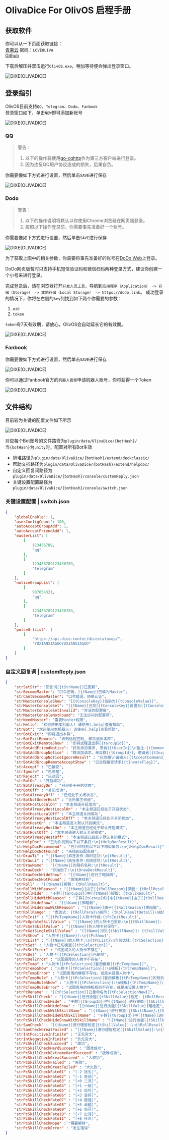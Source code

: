 # OlivaDice For OlivOS 启程手册

## 获取软件
你可以从一下页面获取链接：  
[青果云](http://pan.benzencloudhk.xyz/s/ex9uwmsh)   密码：`LOVEOLIVA`  
[Github](https://github.com/OlivOS-Team/OlivaDiceCore/releases)  

下载后解压并双击运行`OlivOS.exe`，稍加等待便会弹出登录窗口。  

![DIXE(OLIVADICE)](_static/OlivOS_Login_001.png)

## 登录指引
OlivOS目前支持`QQ`、`Telegram`、`Dodo`、`Fanbook`  
登录窗口如下，单击`NEW`即可添加新账号  

![DIXE(OLIVADICE)](_static/OlivOS_Login_002.png)

### QQ
> 警告：
> 
> 1. 以下的操作将使用[go-cqhttp](https://github.com/Mrs4s/go-cqhttp)作为第三方客户端进行登录。
> 2. 因为违反QQ用户协议造成的损失，后果自负。

你需要像如下方式进行设置，然后单击`SAVE`进行保存  

![DIXE(OLIVADICE)](_static/OlivOS_Login_003.png)

### Dodo
> 警告：
> 
> 1. 以下的操作说明将默认以你使用Chrome浏览器在网页端登录。
> 2. 按照以下操作登录前，你需要事先准备好一个账号。

你需要像如下方式进行设置，然后单击`SAVE`进行保存  

![DIXE(OLIVADICE)](_static/OlivOS_Login_004.png)

为了获取上图中的相关参数，你需要将事先准备好的账号在[DoDo Web](https://dodo.link)上登录。

DoDo网页版暂时只支持手机短信验证码和微信扫码两种登录方式，建议你创建一个小号来进行登录。

完成登录后，请在浏览器打开`开发人员工具`，导航到`应用程序（Application） -> 存储（Storage） -> 本地存储（Local Storage） -> https://dodo.link`。
成功登录的情况下，你将在右侧的`key`列找到如下两个你需要的参数：

1. `uid`
2. `token`

`token`有7天有效期，请放心，OlivOS会自动延长它的有效期。

![DIXE(OLIVADICE)](_static/OlivOS_Login_006.png)

### Fanbook

你需要像如下方式进行设置，然后单击`SAVE`进行保存  

![DIXE(OLIVADICE)](_static/OlivOS_Login_005.png)

你可以通过Fanbook官方的`机器人管家`申请机器人账号，你将获得一个Token

![DIXE(OLIVADICE)](_static/OlivOS_Login_007.png)

## 文件结构
目前较为关键的配置文件如下所示

![DIXE(OLIVADICE)](_static/OlivOS_Login_008.png)

对应每个Bot账号的文件路径为`plugin/data/OlivaDice/{botHash}/`  
当`{botHash}`为`unity`时，配置对所有Bot生效  

 - 牌堆路径为`plugin/data/OlivaDice/{botHash}/extend/deckclassic/`
 - 帮助文档路径为`plugin/data/OlivaDice/{botHash}/extend/helpdoc/`
 - 自定义回复词路径为`plugin/data/OlivaDice/{botHash}/console/customReply.json`
 - 关键设置配置路径为`plugin/data/OlivaDice/{botHash}/console/switch.json`

### 关键设置配置 | switch.json
```json
{
    "globalEnable": 1,
    "userConfigCount": 100,
    "autoAcceptGroupAdd": 1,
    "autoAcceptFriendAdd": 1,
    "masterList": [
        [
            123456789,
            "qq"
        ],
        [
            123456789123456789,
            "telegram"
        ]
    ],
    "noticeGroupList": [
        [
            987654321,
            "qq"
        ],
        [
            123456789123456789,
            "telegram"
        ]
    ],
    "pulseUrlList": [
        [
            "https://api.dice.center/dicestatusup/",
            "YUXIANXIAGUOYUXIANXIAGUO"
        ]
    ]
}
```

### 自定义回复词 | customReply.json
```json
{
    "strSetStr": "回复词[{tStrName}]已更新",
    "strBecomeMaster": "口令正确，[{tName}]已成为Master",
    "strCantBecomeMaster": "口令错误，拒绝认证",
    "strMasterConsoleShow": "[{tConsoleKey}]当前为[{tConsoleValue}]",
    "strMasterConsoleSet": "[{tName}]已将[{tConsoleKey}]设置为[{tConsoleValue}]",
    "strMasterConsoleSetInvalid": "非法的配置值",
    "strMasterConsoleNotFound": "无法访问的配置项",
    "strNeedMaster": "需要Master权限",
    "strHello": "欢迎使用本机器人! 请使用[.help]查看帮助",
    "strBot": "欢迎使用本机器人! 请使用[.help]查看帮助",
    "strBotExit": "即将退出本群",
    "strBotExitRemote": "收到远程控制, 即将退出本群",
    "strBotExitRemoteShow" : "即将远程退出群[{tGroupId}]",
    "strBotAddFriendNotice": "好友添加请求, 来自[{tUserId}]\n备注:{tComment}\n{tResult}",
    "strBotAddGroupNotice" : "群添加请求，来自群[{tGroupId}], 邀请者[{tInvaterId}]\n{tResult}",
    "strBotAddGroupNoticeIgnoreResult" : "已忽略\n请输入[{tAcceptCommand}]以远程接受请求",
    "strBotAddGroupRemoteAcceptShow" : "已远程接受请求[{tInvateFlag}]",
    "strAccept" : "已接受",
    "strIgnore" : "已忽略",
    "strReject" : "已驳回",
    "strBotOn" : "开启成功",
    "strBotAlreadyOn" : "已经处于开启状态",
    "strBotOff" : "关闭成功",
    "strBotAlreadyOff" : "已经处于关闭状态",
    "strBotNotUnderHost" : "无所属主频道",
    "strBotHostLocalOn" : "本主频道开启成功",
    "strBotAlreadyHostLocalOn" : "本主频道已经处于开启状态",
    "strBotHostLocalOff" : "本主频道关闭成功",
    "strBotAlreadyHostLocalOff" : "本主频道已经处于关闭状态",
    "strBotHostOn" : "本主频道进入默认开启模式",
    "strBotAlreadyHostOn" : "本主频道已经处于默认开启模式",
    "strBotHostOff" : "本主频道进入默认关闭模式",
    "strBotAlreadyHostOff" : "本主频道已经处于默认关闭模式",
    "strHelpDoc" : "已为你找到以下以下条目:\n{tHelpDocResult}",
    "strHelpDocRecommend" : "已为你找到以下以下相似条目:\n{tHelpDocResult}",
    "strHelpDocNotFound" : "未找到匹配条目",
    "strDrawTi" : "[{tName}]疯狂发作-临时症状:\n{tResult}",
    "strDrawLi" : "[{tName}]疯狂发作-总结症状:\n{tResult}",
    "strDrawName" : "[{tName}]的随机名称:\n{tResult}",
    "strDrawDeck" : "你抽到了:\n{tDrawDeckResult}",
    "strDrawDeckHideShow" : "[{tName}]进行了暗抽牌",
    "strDrawDeckNotFound" : "牌堆未找到",
    "strRoll" : "[{tName}]掷骰: {tRollResult}",
    "strRollWithReason" : "[{tName}]由于[{tRollReason}]掷骰: {tRollResult}",
    "strRollHide" : "于群[{tGroupId}]中[{tName}]掷骰: {tRollResult}",
    "strRollHideWithReason" : "于群[{tGroupId}]中[{tName}]由于[{tRollReason}]掷骰: {tRollResult}",
    "strRollHideShow" : "[{tName}]掷暗骰",
    "strRollHideShowWithReason" : "[{tName}]由于[{tRollReason}]掷暗骰",
    "strRollRange" : "表达式: {tRollPara}\n细节: {tRollResultDetail}\n结果: {tRollResultInt}\n范围: {tRollResultIntRange}",
    "strPcInit" : "[{tPcTempName}]人物卡作成:{tPcInitResult}",
    "strPcUpdateSkillValue" : "[{tName}]的人物卡已更新:\n[{tSkillName}]: {tSkillUpdate}",
    "strPcSetSkillValue" : "[{tName}]的人物卡已保存",
    "strPcGetSingleSkillValue" : "[{tName}]的[{tSkillName}]: {tSkillValue}",
    "strPcShow" : "人物卡[{tName}]:\n{tPcShow}",
    "strPcList" : "[{tName}]的人物卡:\n{tPcList}\n当前选择:{tPcSelection}",
    "strPcSet" : "人物卡已切换至[{tPcSelection}]",
    "strPcSetError" : "试图切入的人物卡不存在",
    "strPcDel" : "人物卡[{tPcSelection}]已删除",
    "strPcDelError" : "试图删除的人物卡不存在",
    "strPcTemp" : "人物卡[{tPcSelection}]套用模板[{tPcTempName}]",
    "strPcTempShow" : "人物卡[{tPcSelection}]:\n模板[{tPcTempName}]",
    "strPcTempError" : "试图套用的模板不存在，或是未设置人物卡",
    "strPcTempRule" : "人物卡[{tPcSelection}]套用模板[{tPcTempName}]的规则[{tPcTempRuleName}]",
    "strPcTempRuleShow" : "人物卡[{tPcSelection}]:\n模板[{tPcTempName}]\n规则[{tPcTempRuleName}]",
    "strPcTempRuleError" : "试图套用的模板规则不存在，或是未设置人物卡",
    "strPcRename" : "[{tPcSelection}]已重命名为[{tPcSelectionNew}]",
    "strPcSkillCheck" : "[{tName}]进行技能[{tSkillValue}]检定: {tRollResult} {tSkillCheckReasult}",
    "strPcSkillCheckHide" : "于群[{tGroupId}]中[{tName}]进行技能[{tSkillValue}]检定: {tRollResult} {tSkillCheckReasult}",
    "strPcSkillCheckHideShow" : "[{tName}]进行技能[{tSkillValue}]暗检定",
    "strPcSkillCheckWithSkillName" : "[{tName}]进行技能[{tSkillName}:{tSkillValue}]检定: {tRollResult} {tSkillCheckReasult}",
    "strPcSkillCheckHideWithSkillName" : "于群[{tGroupId}]中[{tName}]进行技能[{tSkillName}:{tSkillValue}]检定: {tRollResult} {tSkillCheckReasult}",
    "strPcSkillCheckHideShowWithSkillName" : "[{tName}]进行技能[{tSkillName}:{tSkillValue}]暗检定",
    "strSanCheck" : "[{tName}]进行理智检定[{tSkillValue}]:\n{tRollResult} {tSkillCheckReasult}\n理智减少{tRollSubResult}点,当前剩余[{tSkillValueNew}]点",
    "strSanCheckGreatFailed" : "[{tName}]进行理智检定[{tSkillValue}]:\n{tRollResult} {tSkillCheckReasult}\n理智减少{tRollSubResult}的最大值[{tRollSubResultIntMax}]点,当前剩余[{tSkillValueNew}]点",
    "strIntPositiveInfinite" : "正无穷大",
    "strIntNegativeInfinite" : "负无穷大",
    "strPcSkillCheckSucceed" : "成功",
    "strPcSkillCheckHardSucceed" : "困难成功",
    "strPcSkillCheckExtremeHardSucceed" : "极难成功",
    "strPcSkillCheckGreatSucceed" : "大成功",
    "strPcSkillCheckFailed" : "失败",
    "strPcSkillCheckGreatFailed" : "大失败",
    "strPcSkillCheckFate01" : "[-2 拙劣]",
    "strPcSkillCheckFate02" : "[-1 差劲]",
    "strPcSkillCheckFate03" : "[+0 二流]",
    "strPcSkillCheckFate04" : "[+1 一般]",
    "strPcSkillCheckFate05" : "[+2 尚可]",
    "strPcSkillCheckFate06" : "[+3 良好]",
    "strPcSkillCheckFate07" : "[+4 极佳]",
    "strPcSkillCheckFate08" : "[+5 卓越]",
    "strPcSkillCheckFate09" : "[+6 惊异]",
    "strPcSkillCheckFate10" : "[+7 史诗]",
    "strPcSkillCheckFate11" : "[+8 传奇]",
    "strPcSkillCheckNope" : "需要解释",
    "strPcSkillCheckError" : "发生错误"
}
```

